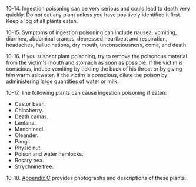 
10-14\. Ingestion poisoning can be very serious and could lead to death very quickly. Do not eat any plant unless you have positively identified it first. Keep a log of all plants eaten.

10-15\. Symptoms of ingestion poisoning can include nausea, vomiting, diarrhea, abdominal cramps, depressed heartbeat and respiration, headaches, hallucinations, dry mouth, unconsciousness, coma, and death.

10-16\. If you suspect plant poisoning, try to remove the poisonous material from the victim's mouth and stomach as soon as possible. If the victim is conscious, induce vomiting by tickling the back of his throat or by giving him warm saltwater. If the victim is conscious, dilute the poison by administering large quantities of water or milk.

10-17\. The following plants can cause ingestion poisoning if eaten:
*  Castor bean.
*  Chinaberry.
*  Death camas.
*  Lantana.
*  Manchineel.
*  Oleander.
*  Pangi.
*  Physic nut.
*  Poison and water hemlocks.
*  Rosary pea.
*  Strychnine tree.

10-18\. [Appendix C]() provides photographs and descriptions of these plants.